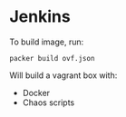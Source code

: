 # Jenkins

To build image, run:

```
packer build ovf.json
```

Will build a vagrant box with:

* Docker
* Chaos scripts
